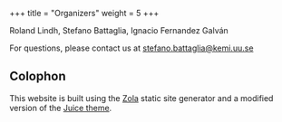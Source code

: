 +++
title = "Organizers"
weight = 5
+++

Roland Lindh, Stefano Battaglia, Ignacio Fernandez Galván

For questions, please contact us at [stefano.battaglia@kemi.uu.se](mailto:stefano.battaglia@kemi.uu.se)

## Colophon

This website is built using the [Zola](https://www.getzola.org/) static site
generator and a modified version of the [Juice theme](https://juice.huhu.io/).
